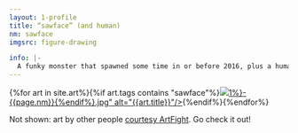 ```yaml
---
layout: 1-profile
title: “sawface” (and human)
nm: sawface
imgsrc: figure-drawing

info: |-
  A funky monster that spawned some time in or before 2016, plus a human who appears with it sometimes. I have no idea what inspired either, honestly. Any semblance of a character bio is also beyond me, as are names (hence typically writing "sawface" in quotes). But I think they look cool, and That's What Matters™.
---
```

<div id="gallery">{%for art in site.art%}{%if art.tags contains "sawface"%}<a href="{%include url.html%}{{art.url}}"><img src="{%include url.html%}/assets/img/art/{{art.date|date:"%F"}}-tn{%if art.tags.size>1%}-{{page.nm}}{%endif%}.jpg" alt="{{art.title}}"/></a>{%endif%}{%endfor%}</div>

Not shown: art by other people [courtesy ArtFight](https://a-flyleaf.github.io/artfight/etc/roster#sawface). Go check it out!